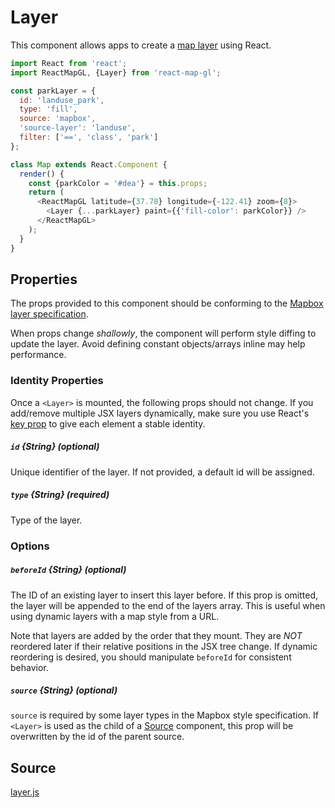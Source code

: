 # Layer

This component allows apps to create a [map layer](https://docs.mapbox.com/mapbox-gl-js/style-spec/#layers) using React.

```js
import React from 'react';
import ReactMapGL, {Layer} from 'react-map-gl';

const parkLayer = {
  id: 'landuse_park',
  type: 'fill',
  source: 'mapbox',
  'source-layer': 'landuse',
  filter: ['==', 'class', 'park']
};

class Map extends React.Component {
  render() {
    const {parkColor = '#dea'} = this.props;
    return (
      <ReactMapGL latitude={37.78} longitude={-122.41} zoom={8}>
        <Layer {...parkLayer} paint={{'fill-color': parkColor}} />
      </ReactMapGL>
    );
  }
}
```

## Properties

The props provided to this component should be conforming to the [Mapbox layer specification](https://docs.mapbox.com/mapbox-gl-js/style-spec/#layers).

When props change *shallowly*, the component will perform style diffing to update the layer. Avoid defining constant objects/arrays inline may help performance.

### Identity Properties

Once a `<Layer>` is mounted, the following props should not change. If you add/remove multiple JSX layers dynamically, make sure you use React's [key prop](https://reactjs.org/docs/lists-and-keys.html#keys) to give each element a stable identity.

##### `id` {String} (optional)
Unique identifier of the layer. If not provided, a default id will be assigned.

##### `type` {String} (required)
Type of the layer.

### Options

##### `beforeId` {String} (optional)
The ID of an existing layer to insert this layer before. If this prop is omitted, the layer will be appended to the end of the layers array. This is useful when using dynamic layers with a map style from a URL.

Note that layers are added by the order that they mount. They are *NOT* reordered later if their relative positions in the JSX tree change. If dynamic reordering is desired, you should manipulate `beforeId` for consistent behavior.

##### `source` {String} (optional)
`source` is required by some layer types in the Mapbox style specification. If `<Layer>` is used as the child of a [Source](/docs/components/source.md) component, this prop will be overwritten by the id of the parent source.

## Source
[layer.js](https://github.com/uber/react-map-gl/tree/5.1-release/src/components/layer.js)

